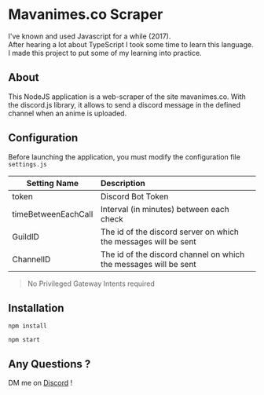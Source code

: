 # Mavanimes.co Scraper

I've known and used Javascript for a while (2017). <br>
After hearing a lot about TypeScript I took some time to learn this language.<br>
I made this project to put some of my learning into practice.

## About
This NodeJS application is a web-scraper of the site mavanimes.co.
With the discord.js library, it allows to send a discord message in the defined channel when an anime is uploaded.

## Configuration
Before launching the application, you must modify the configuration file `settings.js`

| Setting Name        | Description                                                      |
|---------------------|:-----------------------------------------------------------------|
| token               | Discord Bot Token                                                |
| timeBetweenEachCall | Interval (in minutes) between each check                         |
| GuildID             | The id of the discord server on which the messages will be sent  |
| ChannelID           | The id of the discord channel on which the messages will be sent |
> No Privileged Gateway Intents required


## Installation
```shell
npm install
```
```shell
npm start
```

## Any Questions ?
DM me on [Discord](https://discord.com/users/429652389256232962) !
